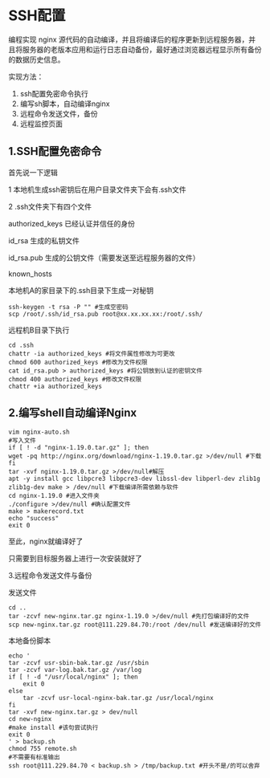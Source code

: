 # SSH配置

编程实现 nginx 源代码的自动编译，并且将编译后的程序更新到远程服务器，并且将服务器的老版本应用和运行日志自动备份，最好通过浏览器远程显示所有备份的数据历史信息。 

实现方法：

1. ssh配置免密命令执行
2. 编写sh脚本，自动编译nginx
3. 远程命令发送文件，备份
4. 远程监控页面

## 1.SSH配置免密命令

首先说一下逻辑

1 本地机生成ssh密钥后在用户目录文件夹下会有.ssh文件

2 .ssh文件夹下有四个文件

authorized_keys 已经认证并信任的身份

id_rsa 生成的私钥文件

id_rsa.pub 生成的公钥文件（需要发送至远程服务器的文件）

known_hosts

本地机A的家目录下的.ssh目录下生成一对秘钥 

```shell
ssh-keygen -t rsa -P "" #生成空密码
scp /root/.ssh/id_rsa.pub root@xx.xx.xx.xx:/root/.ssh/
```

远程机B目录下执行

```shell
cd .ssh
chattr -ia authorized_keys #将文件属性修改为可更改
chmod 600 authorized_keys #修改为文件权限
cat id_rsa.pub > authorized_keys #将公钥放到认证的密钥文件
chmod 400 authorized_keys #修改文件权限
chattr +ia authorized_keys
```

## 2.编写shell自动编译Nginx

```shell
vim nginx-auto.sh
#写入文件
if [ ! -d "nginx-1.19.0.tar.gz" ]; then
wget -pq http://nginx.org/download/nginx-1.19.0.tar.gz >/dev/null #下载
fi
tar -xvf nginx-1.19.0.tar.gz >/dev/null#解压
apt -y install gcc libpcre3 libpcre3-dev libssl-dev libperl-dev zlib1g zlib1g-dev make > /dev/null #下载编译所需依赖与软件
cd nginx-1.19.0 #进入文件夹
./configure >/dev/null #确认配置文件
make > makerecord.txt
echo "success"
exit 0
```

至此，nginx就编译好了

只需要到目标服务器上进行一次安装就好了

3.远程命令发送文件与备份

发送文件

```shell
cd ..
tar -zcvf new-nginx.tar.gz nginx-1.19.0 >/dev/null #先打包编译好的文件
scp new-nginx.tar.gz root@111.229.84.70:/root /dev/null #发送编译好的文件
```

本地备份脚本

```shell
echo '
tar -zcvf usr-sbin-bak.tar.gz /usr/sbin
tar -zcvf var-log.bak.tar.gz /var/log
if [ ! -d "/usr/local/nginx" ]; then
	exit 0
else
	tar -zcvf usr-local-nginx-bak.tar.gz /usr/local/nginx
fi
tar -xvf new-nginx.tar.gz > dev/null
cd new-nginx
#make install #该句尝试执行
exit 0
' > backup.sh
chmod 755 remote.sh
#不需要有标准输出
ssh root@111.229.84.70 < backup.sh > /tmp/backup.txt #开头不是/的可以舍弃
```

